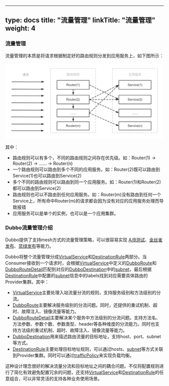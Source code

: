 
---
type: docs
title: "流量管理"
linkTitle: "流量管理"
weight: 4
---


### 流量管理

流量管理的本质是将请求根据制定好的路由规则分发到应用服务上，如下图所示：

![What is traffic control](/imgs/v3/concepts/what-is-traffic-control.png)

其中：
+ 路由规则可以有多个，不同的路由规则之间存在优先级。如：Router(1) -> Router(2) -> …… -> Router(n)
+ 一个路由规则可以路由到多个不同的应用服务。如：Router(2)既可以路由到Service(1)也可以路由到Service(2)
+ 多个不同的路由规则可以路由到同一个应用服务。如：Router(1)和Router(2)都可以路由到Service(2)
+ 路由规则也可以不路由到任何应用服务。如：Router(m)没有路由到任何一个Service上，所有命中Router(m)的请求都会因为没有对应的应用服务处理而导致报错
+ 应用服务可以是单个的实例，也可以是一个应用集群。

### Dubbo流量管理介绍

Dubbo提供了支持mesh方式的流量管理策略，可以很容易实现 [A/B测试](../../examples/routing/ab-testing-deployment/)、[金丝雀发布](../../examples/routing/canary-deployment/)、[蓝绿发布](../../examples/routing/blue-green-deployment/)等能力。

Dubbo将整个流量管理分成[VirtualService](../../references/routers/virtualservice/)和[DestinationRule](../../references/routers/destination-rule/)两部分。当Consumer接收到一个请求时，会根据[VirtualService](../../references/routers/virtualservice/)中定义的[DubboRoute](../../references/routers/virtualservice/#dubboroute)和[DubboRouteDetail](../../references/routers/virtualservice/#dubboroutedetail)匹配到对应的[DubboDestination](../../references/routers/virtualservice/#dubbodestination)中的[subnet](../../references/routers/destination-rule/#subset)，最后根据[DestinationRule](../../references/routers/destination-rule/)中配置的[subnet](../../references/routers/destination-rule/#subset)信息中的labels找到对应需要具体路由的Provider集群。其中：

+ [VirtualService](../../references/routers/virtualservice/)主要处理入站流量分流的规则，支持服务级别和方法级别的分流。
+ [DubboRoute](../../references/routers/virtualservice/#dubboroute)主要解决服务级别的分流问题。同时，还提供的重试机制、超时、故障注入、镜像流量等能力。
+ [DubboRouteDetail](../../references/routers/virtualservice/#dubboroutedetail)主要解决某个服务中方法级别的分流问题。支持方法名、方法参数、参数个数、参数类型、header等各种维度的分流能力。同时也支持方法级的重试机制、超时、故障注入、镜像流量等能力。
+ [DubboDestination](../../references/routers/virtualservice/#dubbodestination)用来描述路由流量的目标地址，支持host、port、subnet等方式。
+ [DestinationRule](../../references/routers/destination-rule/)主要处理目标地址规则，可以通过hosts、[subnet](../../references/routers/destination-rule/#subset)等方式关联到Provider集群。同时可以通过[trafficPolicy](../../references/routers/destination-rule/#trafficpolicy)来实现负载均衡。



这种设计理念很好的解决流量分流和目标地址之间的耦合问题。不仅将配置规则进行了简化有效避免配置冗余的问题，还支持[VirtualService](../../references/routers/virtualservice/)和[DestinationRule](../../references/routers/destination-rule/)的任意组合，可以非常灵活的支持各种业务使用场景。